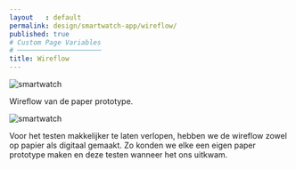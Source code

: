 ```yaml
---
layout   : default
permalink: design/smartwatch-app/wireflow/
published: true
# Custom Page Variables
# ─────────────────────
title: Wireflow
---
```


<img src="../../../images/gebruikerstest_watch_1.jpg" alt="smartwatch" class="image_gebruikerstest">
<p class="uitlegfoto">Wireflow van de paper prototype.</p>

<img src="../../../images/paper_prototype.png" alt="smartwatch" class="image_gebruikerstest">
<p class="uitlegfoto">Voor het testen makkelijker te laten verlopen, hebben we de wireflow zowel op papier als digitaal gemaakt. Zo konden we elke een eigen paper prototype maken en deze testen wanneer het ons uitkwam.</p>
